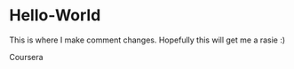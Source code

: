 # Hello-World


This is where I make comment changes.
Hopefully this will get me a rasie :)

Coursera
